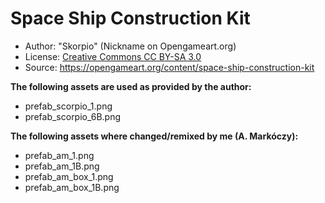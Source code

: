 # Space Ship Construction Kit

- Author: "Skorpio" (Nickname on Opengameart.org)
- License: [Creative Commons CC BY-SA 3.0](http://creativecommons.org/licenses/by-sa/3.0/)
- Source: https://opengameart.org/content/space-ship-construction-kit

**The following assets are used as provided by the author:**

- prefab_scorpio_1.png
- prefab_scorpio_6B.png

**The following assets where changed/remixed by me (A. Markóczy):**

- prefab_am_1.png
- prefab_am_1B.png
- prefab_am_box_1.png
- prefab_am_box_1B.png